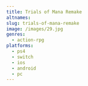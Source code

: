 ```yaml
---
title: Trials of Mana Remake
altnames:
slug: trials-of-mana-remake
image: /images/29.jpg
genres:
  - action-rpg
platforms:
  - ps4
  - switch
  - ios
  - android
  - pc
---
```


